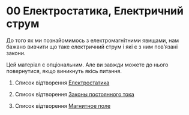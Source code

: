# 00 Електростатика, Електричний струм

До того як ми познайомимось з електромагнітними явищами, нам бажано вивчити що таке електричний струм і які є з ним повʼязані закони. 

Цей матеріал є опціональним. Але ви завжди можете до нього повернутися, якщо виникнуть якісь питання.

1. Список відтворення [Електростатика](https://www.youtube.com/watch?v=MNIpF7BZEuI&list=PLYLAAGsAQhw8Jtndre2W-4cZCnZTfuqc4)

2. Список відтворення [Законы постоянного тока](https://www.youtube.com/watch?v=68Nktnw2Egg&list=PL1Us50cZo25nqmkYd5SzfXNSXk_B42iFn)

3. Список відтворення [Магнитное поле](https://www.youtube.com/live/-ngxcW7VMLY?si=rX3BCrq3CxL3bPxD)